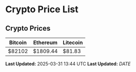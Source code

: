 # Crypto Price List

## Crypto Prices
| Bitcoin | Ethereum | Litecoin |
| ------- | -------- | -------- |
| $82102 | $1809.44 | $81.83 |
**Last Updated:** 2025-03-31 13:44 UTC
**Last Updated:** $DATE$
